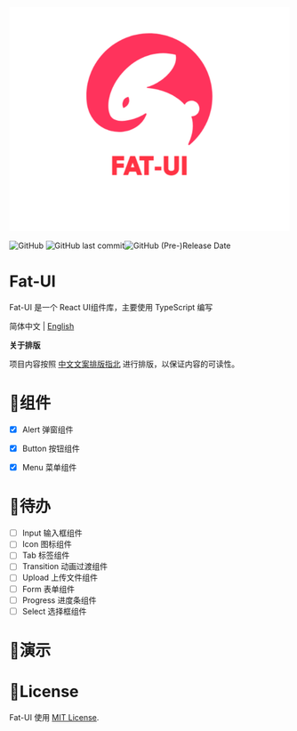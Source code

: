 <div>
<img src="./src/assets/Fat-UI.png">
</div>


![GitHub](https://img.shields.io/github/license/rabbitandcat/fat-ui) ![GitHub last commit](https://img.shields.io/github/last-commit/rabbitandcat/fat-ui)![GitHub (Pre-)Release Date](https://img.shields.io/github/release-date-pre/rabbitandcat/fat-ui)

<h1>Fat-UI</h1>

Fat-UI 是一个 React UI组件库，主要使用 TypeScript 编写

 简体中文 | [English](./README-en.md)

**关于排版**

项目内容按照 [中文文案排版指北](http://mazhuang.org/wiki/chinese-copywriting-guidelines/) 进行排版，以保证内容的可读性。

# 🎉组件

* [x] Alert 弹窗组件
* [x] Button 按钮组件
* [x] Menu 菜单组件



# 📌待办

* [ ] Input 输入框组件
* [ ] Icon 图标组件
* [ ] Tab 标签组件
* [ ] Transition 动画过渡组件
* [ ] Upload 上传文件组件
* [ ] Form 表单组件
* [ ] Progress 进度条组件
* [ ] Select 选择框组件

# 💎演示

# 🎈License

Fat-UI 使用 [MIT License](https://github.com/rabbitandcat/fat-netdisk/blob/master/LICENSE).